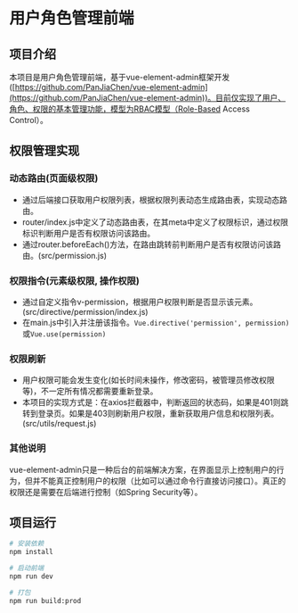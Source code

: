 # 用户角色管理前端

## 项目介绍
本项目是用户角色管理前端，基于vue-element-admin框架开发([https://github.com/PanJiaChen/vue-element-admin](https://github.com/PanJiaChen/vue-element-admin))。目前仅实现了用户、角色、权限的基本管理功能，模型为RBAC模型（Role-Based Access Control）。

## 权限管理实现
### 动态路由(页面级权限)
- 通过后端接口获取用户权限列表，根据权限列表动态生成路由表，实现动态路由。
- router/index.js中定义了动态路由表，在其meta中定义了权限标识，通过权限标识判断用户是否有权限访问该路由。
- 通过router.beforeEach()方法，在路由跳转前判断用户是否有权限访问该路由。(src/permission.js)

### 权限指令(元素级权限, 操作权限)
- 通过自定义指令v-permission，根据用户权限判断是否显示该元素。(src/directive/permission/index.js)
- 在main.js中引入并注册该指令。`Vue.directive('permission', permission)`或`Vue.use(permission)`

### 权限刷新
- 用户权限可能会发生变化(如长时间未操作，修改密码，被管理员修改权限等)，不一定所有情况都需要重新登录。
- 本项目的实现方式是：在axios拦截器中，判断返回的状态码，如果是401则跳转到登录页。如果是403则刷新用户权限，重新获取用户信息和权限列表。(src/utils/request.js)

### 其他说明
vue-element-admin只是一种后台的前端解决方案，在界面显示上控制用户的行为，但并不能真正控制用户的权限（比如可以通过命令行直接访问接口）。真正的权限还是需要在后端进行控制（如Spring Security等）。

## 项目运行
```bash
# 安装依赖
npm install

# 启动前端
npm run dev

# 打包
npm run build:prod
```
